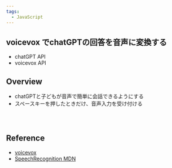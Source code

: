 ```yaml
---
tags:
  - JavaScript
---
```


## voicevox でchatGPTの回答を音声に変換する

- chatGPT API 
- voicevox API

## Overview

- chatGPTと子どもが音声で簡単に会話できるようにする
- スペースキーを押したときだけ、音声入力を受け付ける

```html
```

```js
 
```


## Reference
- [voicevox](https://voicevox.hiroshiba.jp/)
- [SpeechRecognition MDN](https://developer.mozilla.org/ja/docs/Web/API/SpeechRecognition)